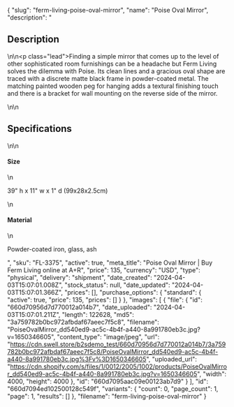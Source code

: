 {
  "slug": "ferm-living-poise-oval-mirror",
  "name": "Poise Oval Mirror",
  "description": "<h2>Description</h2>\n<!-- split -->\n<p class=\"lead\">Finding a simple mirror that comes up to the level of other sophisticated room furnishings can be a headache but Ferm Living solves the dilemma with Poise. Its clean lines and a gracious oval shape are traced with a discrete matte black frame in powder-coated metal. The matching painted wooden peg for hanging adds a textural finishing touch and there is a bracket for wall mounting on the reverse side of the mirror. </p>\n<!-- split -->\n<h2>Specifications</h2>\n<!-- split -->\n<h4>Size</h4>\n<p>39\" h x 11\" w x 1\" d (99x28x2.5cm)</p>\n<h4>Material</h4>\n<p>Powder-coated iron, glass, ash</p>",
  "sku": "FL-3375",
  "active": true,
  "meta_title": "Poise Oval Mirror | Buy Ferm Living online at A+R",
  "price": 135,
  "currency": "USD",
  "type": "physical",
  "delivery": "shipment",
  "date_created": "2024-04-03T15:07:01.008Z",
  "stock_status": null,
  "date_updated": "2024-04-03T15:07:01.366Z",
  "prices": [],
  "purchase_options": {
    "standard": {
      "active": true,
      "price": 135,
      "prices": []
    }
  },
  "images": [
    {
      "file": {
        "id": "660d70956d7d770012a014b7",
        "date_uploaded": "2024-04-03T15:07:01.211Z",
        "length": 122628,
        "md5": "3a759782b0bc972afbdaf67aeec7f5c8",
        "filename": "PoiseOvalMirror_dd540ed9-ac5c-4b4f-a440-8a991780eb3c.jpg?v=1650346605",
        "content_type": "image/jpeg",
        "url": "https://cdn.swell.store/b2sdemo_test/660d70956d7d770012a014b7/3a759782b0bc972afbdaf67aeec7f5c8/PoiseOvalMirror_dd540ed9-ac5c-4b4f-a440-8a991780eb3c.jpg%3Fv%3D1650346605",
        "uploaded_url": "https://cdn.shopify.com/s/files/1/0012/2005/1002/products/PoiseOvalMirror_dd540ed9-ac5c-4b4f-a440-8a991780eb3c.jpg?v=1650346605",
        "width": 4000,
        "height": 4000
      },
      "id": "660d7095aac09e00123ab7d9"
    }
  ],
  "id": "660d7094ed102500128c549f",
  "variants": {
    "count": 0,
    "page_count": 1,
    "page": 1,
    "results": []
  },
  "filename": "ferm-living-poise-oval-mirror"
}